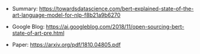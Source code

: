 - Summary: https://towardsdatascience.com/bert-explained-state-of-the-art-language-model-for-nlp-f8b21a9b6270

- Google Blog: https://ai.googleblog.com/2018/11/open-sourcing-bert-state-of-art-pre.html

- Paper: https://arxiv.org/pdf/1810.04805.pdf
